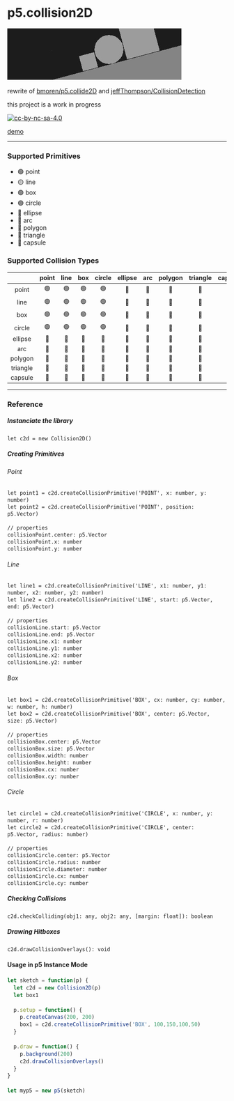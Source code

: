 # p5.collision2D

![banner](/banner.jpg)

rewrite of [bmoren/p5.collide2D](https://github.com/bmoren/p5.collide2D) and [jeffThompson/CollisionDetection](https://github.com/jeffThompson/CollisionDetection)

this project is a work in progress

[![cc-by-nc-sa-4.0][license-image]][license-url]

[demo](https://aryan02420.github.io/p5.collision2D/demo/)

-----

### Supported Primitives

 - :green_circle:   point
 - :yellow_circle:  line
 - :green_circle:   box
 - :green_circle:   circle
 - :red_circle:     ellipse
 - :red_circle:     arc
 - :red_circle:     polygon
 - :red_circle:     triangle
 - :red_circle:     capsule


### Supported Collision Types

|               | point         | line          | box           | circle        | ellipse       | arc           | polygon       | triangle      | capsule       |
| :-----------: | :-----------: | :-----------: | :-----------: | :-----------: | :-----------: | :-----------: | :-----------: | :-----------: | :-----------: |
| point         |:green_circle: |:green_circle: |:green_circle: |:green_circle: |:red_circle:   |:red_circle:   |:red_circle:   |:red_circle:   |:red_circle:   |
| line          |:green_circle: |:green_circle: |:green_circle: |:green_circle: |:red_circle:   |:red_circle:   |:red_circle:   |:red_circle:   |:red_circle:   |
| box           |:green_circle: |:green_circle: |:green_circle: |:green_circle: |:red_circle:   |:red_circle:   |:red_circle:   |:red_circle:   |:red_circle:   |
| circle        |:green_circle: |:green_circle: |:green_circle: |:green_circle: |:red_circle:   |:red_circle:   |:red_circle:   |:red_circle:   |:red_circle:   |
| ellipse       |:red_circle:   |:red_circle:   |:red_circle:   |:red_circle:   |:red_circle:   |:red_circle:   |:red_circle:   |:red_circle:   |:red_circle:   |
| arc           |:red_circle:   |:red_circle:   |:red_circle:   |:red_circle:   |:red_circle:   |:red_circle:   |:red_circle:   |:red_circle:   |:red_circle:   |
| polygon       |:red_circle:   |:red_circle:   |:red_circle:   |:red_circle:   |:red_circle:   |:red_circle:   |:red_circle:   |:red_circle:   |:red_circle:   |
| triangle      |:red_circle:   |:red_circle:   |:red_circle:   |:red_circle:   |:red_circle:   |:red_circle:   |:red_circle:   |:red_circle:   |:red_circle:   |
| capsule       |:red_circle:   |:red_circle:   |:red_circle:   |:red_circle:   |:red_circle:   |:red_circle:   |:red_circle:   |:red_circle:   |:red_circle:   |

____

### Reference

##### Instanciate the library

```
let c2d = new Collision2D()
```
##### Creating Primitives

###### Point

```
let point1 = c2d.createCollisionPrimitive('POINT', x: number, y: number)
let point2 = c2d.createCollisionPrimitive('POINT', position: p5.Vector)

// properties
collisionPoint.center: p5.Vector
collisionPoint.x: number
collisionPoint.y: number
```

###### Line

```
let line1 = c2d.createCollisionPrimitive('LINE', x1: number, y1: number, x2: number, y2: number)
let line2 = c2d.createCollisionPrimitive('LINE', start: p5.Vector, end: p5.Vector)

// properties
collisionLine.start: p5.Vector
collisionLine.end: p5.Vector
collisionLine.x1: number
collisionLine.y1: number
collisionLine.x2: number
collisionLine.y2: number
```

###### Box

```
let box1 = c2d.createCollisionPrimitive('BOX', cx: number, cy: number, w: number, h: number)
let box2 = c2d.createCollisionPrimitive('BOX', center: p5.Vector, size: p5.Vector)

// properties
collisionBox.center: p5.Vector
collisionBox.size: p5.Vector
collisionBox.width: number
collisionBox.height: number
collisionBox.cx: number
collisionBox.cy: number
```

###### Circle

```
let circle1 = c2d.createCollisionPrimitive('CIRCLE', x: number, y: number, r: number)
let circle2 = c2d.createCollisionPrimitive('CIRCLE', center: p5.Vector, radius: number)

// properties
collisionCircle.center: p5.Vector
collisionCircle.radius: number
collisionCircle.diameter: number
collisionCircle.cx: number
collisionCircle.cy: number
```

##### Checking Collisions

```
c2d.checkColliding(obj1: any, obj2: any, [margin: float]): boolean
```

##### Drawing Hitboxes

```
c2d.drawCollisionOverlays(): void
```

#### Usage in p5 Instance Mode

```js
let sketch = function(p) {
  let c2d = new Collision2D(p)
  let box1

  p.setup = function() {
    p.createCanvas(200, 200)
    box1 = c2d.createCollisionPrimitive('BOX', 100,150,100,50)
  }

  p.draw = function() {
    p.background(200)
    c2d.drawCollisionOverlays()
  }
}

let myp5 = new p5(sketch)
```
[license-image]: https://i.creativecommons.org/l/by-nc-sa/4.0/88x31.png
[license-url]: http://creativecommons.org/licenses/by-nc-sa/4.0/